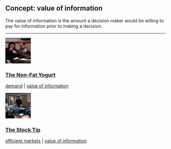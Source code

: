 ## Concept: value of information

The value of information is the amount a decision maker would be willing to pay for information prior to making a decision.

<hr>
<div class="clip-listing">
<img src="media/icons/nonfat_yogurt.jpg" alt="The Non-Fat Yogurt icon">

### [The Non-Fat Yogurt](../clip/46/)

[demand](/concept/demand/) | [value of information](/concept/value-of-information/)
</div>

<div class="clip-listing">
<img src="media/icons/stock_tip_clip3.jpg" alt="The Stock Tip icon">

### [The Stock Tip](../clip/40/)

[efficient markets](/concept/efficient-markets/) | [value of information](/concept/value-of-information/)
</div>

